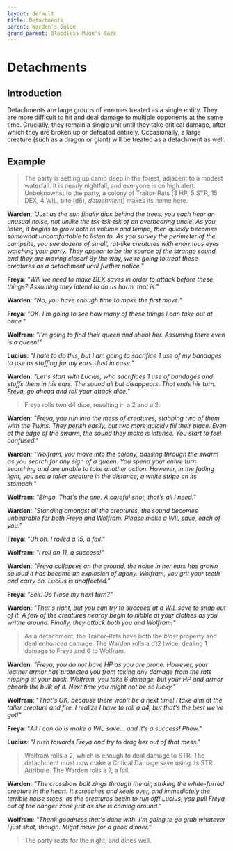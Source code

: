 ```yaml
---
layout: default
title: Detachments
parent: Warden's Guide 
grand_parent: Bloodless Moon's Gaze
---
```


# Detachments

## Introduction

Detachments are large groups of enemies treated as a single entity. They are more difficult to hit and deal damage to multiple opponents at the same time. Crucially, they remain a single unit until they take critical damage, after which they are broken up or defeated entirely. Occasionally, a large creature (such as a dragon or giant) will be treated as a detachment as well. 

## Example

> The party is setting up camp deep in the forest, adjacent to a modest waterfall. It is nearly nightfall, and everyone is on high alert. Unbeknownst to the party, a colony of Traitor-Rats [3 HP, 5 STR, 15 DEX, 4 WIL, bite (d6), _detachment_] makes its home here.

**Warden**: _"Just as the sun finally dips behind the trees, you each hear an unusual noise, not unlike the tsk-tsk-tsk of an overbearing uncle. As you listen, it begins to grow both in volume and tempo, then quickly becomes somewhat uncomfortable to listen to. As you survey the perimeter of the campsite, you see dozens of small, rat-like creatures with enormous eyes watching your party. They appear to be the source of the strange sound, and they are moving closer! By the way, we're going to treat these creatures as a detachment until further notice."_

**Freya**: _"Will we need to make DEX saves in order to attack before these things? Assuming they intend to do us harm, that is."_

**Warden**: _"No, you have enough time to make the first move."_

**Freya**: _"OK. I'm going to see how many of these things I can take out at once."_

**Wolfram**: _"I'm going to find their queen and shoot her. Assuming there even is a queen!"_

**Lucius**: _"I hate to do this, but I am going to sacrifice 1 use of my bandages to use as stuffing for my ears. Just in case._"

**Warden**: _"Let's start with Lucius, who sacrifices 1 use of bandages and stuffs them in his ears. The sound all but disappears. That ends his turn. Freya, go ahead and roll your attack dice."_

> Freya rolls two d4 dice, resulting in a 2 and a 2.

**Warden**: _"Freya, you run into the mess of creatures, stabbing two of them with the Twins. They perish easily, but two more quickly fill their place. Even at the edge of the swarm, the sound they make is intense. You start to feel confused."_

**Warden**: _"Wolfram, you move into the colony, passing through the swarm as you search for any sign of a queen. You spend your entire turn searching and are unable to take another action. However, in the fading light, you see a taller creature in the distance, a white stripe on its stomach."_

**Wolfram**: _"Bingo. That's the one. A careful shot, that's all I need."_

**Warden**: _"Standing amongst all the creatures, the sound becomes unbearable for both Freya and Wolfram. Please make a WIL save, each of you."_

**Freya**: _"Uh oh. I rolled a 15, a fail."_

**Wolfram**: _"I roll an 11, a success!"_

**Warden**: _"Freya collapses on the ground, the noise in her ears has grown so loud it has become an explosion of agony. Wolfram, you grit your teeth and carry on. Lucius is unaffected."_

**Freya**: _"Eek. Do I lose my next turn?"_

**Warden**: _"That's right, but you can try to succeed at a WIL save to snap out of it. A few of the creatures nearby begin to nibble at your clothes as you writhe around. Finally, they attack both you and Wolfram!"_

> As a detachment, the Traitor-Rats have both the _blast_ property and deal _enhanced_ damage. The Warden rolls a d12 twice, dealing 1 damage to Freya and 6 to Wolfram.

**Warden**: _"Freya, you do not have HP as you are prone. However, your leather armor has protected you from taking any damage from the rats nipping at your back. Wolfram, you take 6 damage, but your HP and armor absorb the bulk of it. Next time you might not be so lucky."_

**Wolfram**: "_That's OK, because there won't be a next time! I take aim at the taller creature and fire. I realize I have to roll a d4, but that's the best we've got!"_

**Freya**: "_All I can do is make a WIL save... and it's a success! Phew."_

**Lucius**: _"I rush towards Freya and try to drag her out of that mess."_

> Wolfram rolls a 2, which is enough to deal damage to STR. The detachment must now make a Critical Damage save using its STR Attribute. The Warden rolls a 7, a fail.

**Warden**: _"The crossbow bolt zings through the air, striking the white-furred creature in the heart. It screeches and keels over, and immediately the terrible noise stops, as the creatures begin to run off! Lucius, you pull Freya out of the danger zone just as she is coming around."_

**Wolfram**: _"Thank goodness that's done with. I'm going to go grab whatever I just shot, though. Might make for a good dinner."_ 

> The party rests for the night, and dines well.